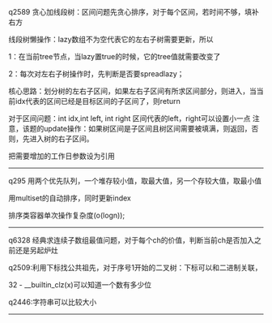 q2589 贪心加线段树：区间问题先贪心排序，对于每个区间，若时间不够，填补右方

线段树懒操作：lazy数组不为空代表它的左右子树需要更新，所以

1：在当前tree节点，当lazy置true的时候，它的tree值就需要改变了

2：每次对左右子树操作时，先判断是否要spreadlazy；

核心思路：划分树的左右子区间，如果左右子区间有所求区间部分，则进入，当当前idx代表的区间已经是目标区间的子区间了，则return

对于区间问题：int idx,int left, int right 区间代表的left，right可以设置小一点
注意，该题的update操作：如果树区间是子区间且树区间需要被填满，则返回，否则，先进入树的右子区间。

把需要增加的工作日参数设为引用
***
q295 用两个优先队列，一个堆存较小值，取最大值，另一个存较大值，取最小值

用multiset的自动排序，同时更新index

排序类容器单次操作复杂度(o(logn));
***
q6328 经典求连续子数组最值问题，对于每个ch的价值，判断当前ch是否加入之前还是另起炉灶

q2509:利用下标找公共祖先，对于序号1开始的二叉树：下标可以和二进制关联，

32 - __builtin_clz(x)可以知道一个数有多少位

q2446:字符串可以比较大小
***



